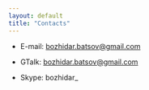 ```yaml
---
layout: default
title: "Contacts"
---
```

* E-mail: <bozhidar.batsov@gmail.com>

* GTalk: bozhidar.batsov@gmail.com

* Skype: bozhidar\_
